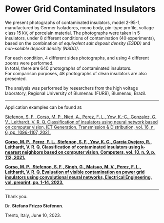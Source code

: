 # Power Grid Contaminated Insulators

We present photographs of contaminated insulators, model 2-95-1, manufactured by Germer Isoladores, mono body, pin-type profile, voltage class 15 kV, of porcelain material.
The photographs were taken in 5 insulators, under 8 different conditions of contamination (40 experiments), based on the combination of *equivalent salt deposit density (ESDD)* and *non-soluble deposit density (NSDD)*.   
  
For each condition, 4 different sides photographs, and using 4 different zooms were performed.  
In total, there are 640 photographs of contaminated insulators.  
For comparison purposes, 48 photographs of clean insulators are also presented.

The analysis was performed by researchers from the high voltage laboratory, Regional University of Blumenau (FURB), Blumenau, Brazil. 

---

Application examples can be found at:

[Stefenon, S. F., Corso, M. P., Nied, A., Perez, F. L., Yow, K.-C., Gonzalez, G. V., Leithardt, V. R. Q. Classification of insulators using neural network based on computer vision, IET Generation, Transmission & Distribution, vol. 16, n. 6, pp. 1096-1107, 2021.](https://doi.org/10.1049/gtd2.12353)

**[Corso, M. P., Perez, F. L., Stefenon, S. F., Yow, K. C., García Ovejero, R., Leithardt, V. R. Q. Classification of contaminated insulators using k-nearest neighbors based on computer vision, Computers, vol. 10, n. 9, p. 112, 2021.](https://doi.org/10.3390/computers10090112)**

**[Corso, M. P., Stefenon, S. F., Singh, G., Matsuo, M. V., Perez, F. L., Leithardt, V. R. Q. Evaluation of visible contamination on power grid insulators using convolutional neural networks, Electrical Engineering, vol. preprint, pp. 1-14, 2023.](https://doi.org/10.1007/s00202-023-01915-2)**

---
Thank you.

Dr. **Stefano Frizzo Stefenon**.

Trento, Italy, June 10, 2023.
